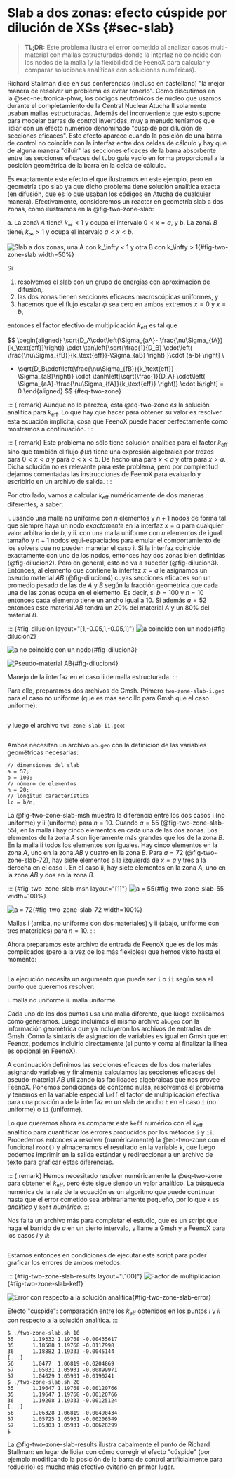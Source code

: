 # Slab a dos zonas: efecto cúspide por dilución de XSs {#sec-slab}

> **TL;DR:** Este problema ilustra el error cometido al analizar casos multi-material con mallas estructuradas donde la interfaz no coincide con los nodos de la malla (y la flexibilidad de FeenoX para calcular y comparar soluciones analíticas con soluciones numéricas).

Richard Stallman dice en sus conferencias (incluso en castellano) "la mejor manera de resolver un problema es evitar tenerlo".
Como discutimos en la @sec-neutronica-phwr, los códigos neutrónicos de núcleo que usamos durante el completamiento de la Central Nuclear Atucha II solamente usaban mallas estructuradas. Además del inconveniente que esto supone para modelar barras de control invertidas, muy a menudo teníamos que lidiar con un efecto numérico denominado "cúspide por dilución de secciones eficaces". Este efecto aparece cuando la posición de una barra de control no coincide con la interfaz entre dos celdas de cálculo y hay que de alguna manera "diluir" las secciones eficaces de la barra absorbente entre las secciones eficaces del tubo guía vacío en forma proporcional a la posición geométrica de la barra en la celda de cálculo.

Es exactamente este efecto el que ilustramos en este ejemplo, pero en geometría tipo slab ya que dicho problema tiene solución analítica exacta (en difusión, que es lo que usaban los códigos en Atucha de cualquier manera).
Efectivamente, consideremos un reactor en geometría slab a dos zonas, como ilustramos en la @fig-two-zone-slab:

 a. La zona\ $A$ tiene\ $k_\infty < 1$ y ocupa el intervalo $0<x=a$, y
 b. La zona\ $B$ tiene\ $k_\infty > 1$ y ocupa el intervalo $a<x<b$.

![Slab a dos zonas, una $A$ con $k_\infty < 1$ y otra $B$ con $k_\infty > 1$](two-zone-slab.svg){#fig-two-zone-slab width=50%}
 
Si 
 
 1. resolvemos el slab con un grupo de energías con aproximación de difusión,
 2. las dos zonas tienen secciones eficaces macroscópicas uniformes, y
 3. hacemos que el flujo escalar $\phi$ sea cero en ambos extremos $x=0$ y $x=b$,
 
entonces el factor efectivo de multiplicación $k_\text{eff}$ es tal que

$$
\begin{aligned}
\sqrt{D_A\cdot\left(\Sigma_{aA}- \frac{\nu\Sigma_{fA}}{k_\text{eff}}\right)} \cdot
 \tan\left[\sqrt{\frac{1}{D_B} \cdot\left( \frac{\nu\Sigma_{fB}}{k_\text{eff}}-\Sigma_{aB} \right) }\cdot (a-b) \right] \\
 - \sqrt{D_B\cdot\left(\frac{\nu\Sigma_{fB}}{k_\text{eff}}-\Sigma_{aB}\right)} \cdot
  \tanh\left[\sqrt{\frac{1}{D_A} \cdot\left( \Sigma_{aA}-\frac{\nu\Sigma_{fA}}{k_\text{eff}} \right)} \cdot b\right] = 0
\end{aligned}
$$ {#eq-two-zone}


::: {.remark}
Aunque no lo parezca, esta @eq-two-zone _es_ la solución analítica para $k_\text{eff}$.
Lo que hay que hacer para obtener su valor es resolver esta ecuación implícita, cosa que FeenoX puede hacer perfectamente como mostramos a continuación.
:::

::: {.remark}
Este problema no sólo tiene solución analítica para el factor $k_\text{eff}$ sino que también el flujo $\phi(x)$ tiene una expresión algebraica por trozos para $0 < x < a$ y para $a < x < b$.
De hecho una para $x<a$ y otra para $x>a$. Dicha solución no es relevante para este problema, pero por completitud dejamos comentadas las instrucciones de FeenoX para evaluarlo y escribirlo en un archivo de salida.
:::

Por otro lado, vamos a calcular $k_\text{eff}$ numéricamente de dos maneras diferentes, a saber:

  i. usando una malla no uniforme con $n$ elementos y $n+1$ nodos de forma tal que siempre haya un nodo _exactamente_ en la interfaz $x=a$ para cualquier valor arbitrario de $b$, y
  ii. con una malla uniforme con $n$ elementos de igual tamaño y $n+1$ nodos equi-espaciados para emular el comportamiento de los solvers que no pueden manejar el caso i. Si la interfaz coincide exactamente con uno de los nodos, entonces hay dos zonas bien definidas (@fig-dilucion2). Pero en general, esto no va a suceder (@fig-dilucion3). Entonces, al elemento que contiene la interfaz $x=a$ le asignamos un pseudo material $AB$ (@fig-dilucion4) cuyas secciones eficaces son un promedio pesado de las de $A$ y $B$ según la fracción geométrica que cada una de las zonas ocupa en el elemento. Es decir, si $b=100$ y $n=10$ entonces cada elemento tiene un ancho igual a 10. Si además $a=52$ entonces este material $AB$ tendrá un 20% del material $A$ y un 80% del material $B$.
  
::: {#fig-dilucion layout="[1,-0.05,1,-0.05,1]"}
![$a$ coincide con un nodo](dilucion2.svg){#fig-dilucion2}

![$a$ no coincide con un nodo](dilucion3.svg){#fig-dilucion3}

![Pseudo-material $AB$](dilucion4.svg){#fig-dilucion4}

Manejo de la interfaz en el caso ii de malla estructurada.
:::
 
Para ello, preparamos dos archivos de Gmsh. Primero `two-zone-slab-i.geo` para el caso no uniforme (que es más sencillo para Gmsh que el caso uniforme):

```{.geo include="two-zone-slab-i.geo"}
```

y luego el archivo `two-zone-slab-ii.geo`:

```{.geo include="two-zone-slab-ii.geo"}
```

Ambos necesitan un archivo `ab.geo` con la definición de las variables geométricas necesarias:

```geo
// dimensiones del slab
a = 57;
b = 100;
// número de elementos
n = 20;
// longitud característica
lc = b/n;
```

La @fig-two-zone-slab-msh muestra la diferencia entre los dos casos i (no uniforme) y ii (uniforme) para $n=10$.
Cuando $a=55$ (@fig-two-zone-slab-55), en la malla i hay cinco elementos en cada una de las dos zonas.
Los elementos de la zona $A$ son ligeramente más grandes que los de la zona $B$.
En la malla ii todos los elementos son iguales. Hay cinco elementos en la zona $A$, uno en la zona $AB$ y cuatro en la zona $B$.
Para $a=72$ (@fig-two-zone-slab-72), hay siete elementos a la izquierda de $x=a$ y tres a la derecha en el caso i.
En el caso ii, hay siete elementos en la zona $A$, uno en la zona $AB$ y dos en la zona $B$.

::: {#fig-two-zone-slab-msh layout="[1]"}
![$a = 55$](two-zone-slab-55.svg){#fig-two-zone-slab-55 width=100%}

![$a = 72$](two-zone-slab-72.svg){#fig-two-zone-slab-72 width=100%}

Mallas i (arriba, no uniforme con dos materiales) y ii (abajo, uniforme con tres materiales) para $n=10$.
:::

Ahora preparamos este archivo de entrada de FeenoX que es de los más complicados (pero a la vez de los más flexibles) que hemos visto hasta el momento:


```{.feenox include="two-zone-slab.fee"}
```

La ejecución necesita un argumento que puede ser `i` o `ii` según sea el punto que queremos resolver:


 i. malla no uniforme
 ii. malla uniforme
 
Cada uno de los dos puntos usa una malla diferente, que luego explicamos cómo generamos.
Luego incluimos el mismo archivo `ab.geo` con la información geométrica que ya incluyeron los archivos de entradas de Gmsh.
Como la sintaxis de asignación de variables es igual en Gmsh que en Feenox, podemos incluirlo directamente (el punto y coma al finalizar la línea es opcional en FeenoX).


A continuación definimos las secciones eficaces de los dos materiales asignando variables y finalmente calculamos las secciones eficaces del pseudo-material $AB$ utilizando las facilidades algebraicas que nos provee FeenoX.
Ponemos condiciones de contorno nulas, resolvemos el problema y tenemos en la variable especial `keff` el factor de multiplicación efectiva para una posición `a` de la interfaz en un slab de ancho `b` en el caso `i` (no uniforme) o `ii` (uniforme).

Lo que queremos ahora es comparar este `keff` numérico con el $k_\text{eff}$ analítico para cuantificar los errores producidos por los métodos `i` y `ii`.
Procedemos entonces a resolver (numéricamente) la @eq-two-zone con el funcional `root()` y almacenamos el resultado en la variable `k`, que luego podemos imprimir en la salida estándar y redireccionar a un archivo de texto para graficar estas diferencias.

::: {.remark}
Hemos necesitado resolver numéricamente la @eq-two-zone para obtener el $k_\text{eff}$, pero éste sigue siendo un valor analítico.
La búsqueda numérica de la raíz de la ecuación es un algoritmo que puede continuar hasta que el error cometido sea arbitrariamente pequeño, por lo que `k` es _analítico_ y `keff` _numérico_. 
:::
 
Nos falta un archivo más para completar el estudio, que es un script que haga el barrido de $a$ en un cierto intervalo, y llame a Gmsh y a FeenoX para los casos _i_ y _ii_:

```{.bash include="two-zone-slab.sh"}
```

Estamos entonces en condiciones de ejecutar este script para poder graficar los errores de ambos métodos:

::: {#fig-two-zone-slab-results layout="[100]"}
![Factor de multiplicación](two-zone-slab-keff.svg){#fig-two-zone-slab-keff}

![Error con respecto a la solución analítica](two-zone-slab-error.svg){#fig-two-zone-slab-error}

Efecto "cúspide": comparación entre los $k_\text{eff}$ obtenidos en los puntos _i_ y _ii_ con respecto a la solución analítica.
:::


```terminal
$ ./two-zone-slab.sh 10
35      1.19332 1.19768 -0.00435617
35      1.18588 1.19768 -0.0117998
36      1.18882 1.19333 -0.0045144
[...]
56      1.0477  1.06819 -0.0204869
57      1.05031 1.05931 -0.00899971
57      1.04029 1.05931 -0.0190241
$ ./two-zone-slab.sh 20
35      1.19647 1.19768 -0.00120766
35      1.19647 1.19768 -0.00120766
36      1.19208 1.19333 -0.00125124
[...]
56      1.06328 1.06819 -0.00490434
57      1.05725 1.05931 -0.00206549
57      1.05303 1.05931 -0.00628299
$
```



La @fig-two-zone-slab-results ilustra cabalmente el punto de Richard Stallman: en lugar de lidiar con cómo corregir el efecto "cúspide" (por ejemplo modificando la posición de la barra de control artificialmente para reducirlo) es mucho más efectivo evitarlo en primer lugar.

